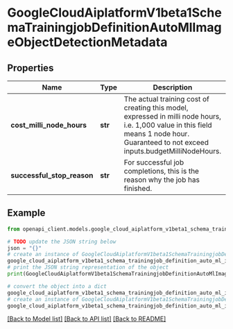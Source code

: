 # GoogleCloudAiplatformV1beta1SchemaTrainingjobDefinitionAutoMlImageObjectDetectionMetadata


## Properties

Name | Type | Description | Notes
------------ | ------------- | ------------- | -------------
**cost_milli_node_hours** | **str** | The actual training cost of creating this model, expressed in milli node hours, i.e. 1,000 value in this field means 1 node hour. Guaranteed to not exceed inputs.budgetMilliNodeHours. | [optional] 
**successful_stop_reason** | **str** | For successful job completions, this is the reason why the job has finished. | [optional] 

## Example

```python
from openapi_client.models.google_cloud_aiplatform_v1beta1_schema_trainingjob_definition_auto_ml_image_object_detection_metadata import GoogleCloudAiplatformV1beta1SchemaTrainingjobDefinitionAutoMlImageObjectDetectionMetadata

# TODO update the JSON string below
json = "{}"
# create an instance of GoogleCloudAiplatformV1beta1SchemaTrainingjobDefinitionAutoMlImageObjectDetectionMetadata from a JSON string
google_cloud_aiplatform_v1beta1_schema_trainingjob_definition_auto_ml_image_object_detection_metadata_instance = GoogleCloudAiplatformV1beta1SchemaTrainingjobDefinitionAutoMlImageObjectDetectionMetadata.from_json(json)
# print the JSON string representation of the object
print(GoogleCloudAiplatformV1beta1SchemaTrainingjobDefinitionAutoMlImageObjectDetectionMetadata.to_json())

# convert the object into a dict
google_cloud_aiplatform_v1beta1_schema_trainingjob_definition_auto_ml_image_object_detection_metadata_dict = google_cloud_aiplatform_v1beta1_schema_trainingjob_definition_auto_ml_image_object_detection_metadata_instance.to_dict()
# create an instance of GoogleCloudAiplatformV1beta1SchemaTrainingjobDefinitionAutoMlImageObjectDetectionMetadata from a dict
google_cloud_aiplatform_v1beta1_schema_trainingjob_definition_auto_ml_image_object_detection_metadata_from_dict = GoogleCloudAiplatformV1beta1SchemaTrainingjobDefinitionAutoMlImageObjectDetectionMetadata.from_dict(google_cloud_aiplatform_v1beta1_schema_trainingjob_definition_auto_ml_image_object_detection_metadata_dict)
```
[[Back to Model list]](../README.md#documentation-for-models) [[Back to API list]](../README.md#documentation-for-api-endpoints) [[Back to README]](../README.md)


